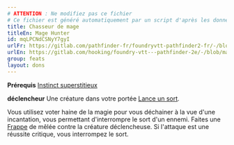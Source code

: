 ```yaml
---
# ATTENTION : Ne modifiez pas ce fichier
# Ce fichier est généré automatiquement par un script d'après les données du module Foundry VTT officiel et de sa traduction
title: Chasseur de mage
titleEn: Mage Hunter
id: mqLPCNdCSNyY7gyI
urlFr: https://gitlab.com/pathfinder-fr/foundryvtt-pathfinder2-fr/-/blob/master/data/feats/mqLPCNdCSNyY7gyI.htm
urlEn: https://gitlab.com/hooking/foundry-vtt---pathfinder-2e/-/blob/master/packs/data/feats.db/mage-hunter.json
group: feats
layout: dons
---
```

**Prérequis** [Instinct superstitieux](../class-features/instinct-superstitieux.md)

**déclencheur** Une créature dans votre portée [Lance un sort](../actions/lancer-un-sort.md).

Vous utilisez voter haine de la magie pour vous déchainer à la vue d'une incantation, vous permettant d'interrompre le sort d'un ennemi. Faites une [Frappe](../actions/frapper.md) de mêlée contre la créature déclencheuse. Si l'attaque est une réussite critique, vous interrompez le sort.


